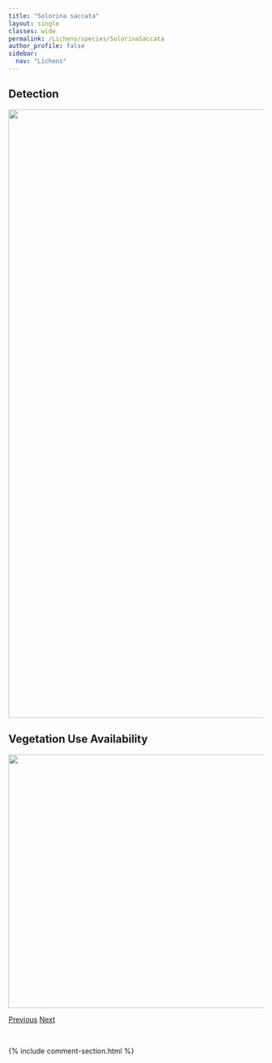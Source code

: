 ```yaml
---
title: "Solorina saccata"
layout: single
classes: wide
permalink: /Lichens/species/SolorinaSaccata
author_profile: false
sidebar:
  nav: "Lichens"
---
```


<h2>Detection</h2>

<a href="https://drive.google.com/uc?export=view&id=1cxhV5tPyFvFwKErkfYzFPA4hw9vsXNy4">
<img src="https://drive.google.com/uc?export=view&id=1cxhV5tPyFvFwKErkfYzFPA4hw9vsXNy4" height = "1200" width = "800">
</a>


<h2>Vegetation Use Availability</h2>

<a href="https://drive.google.com/uc?export=view&id=1anXfnBS8sxaSaFfgJZr4VIHPz3xKJORb">
<img src="https://drive.google.com/uc?export=view&id=1anXfnBS8sxaSaFfgJZr4VIHPz3xKJORb" height = "500" width = "1000">
</a>


<a href="/DevelopmentWebsite/Lichens/species/SolorinaCrocea" class="pagination--pager" title="Solorina crocea">Previous</a> <a href="/DevelopmentWebsite/Lichens/species/SolorinaSpongiosa" class="pagination--pager" title="Solorina spongiosa">Next</a>

<p>&nbsp;</p>

{% include comment-section.html %}
